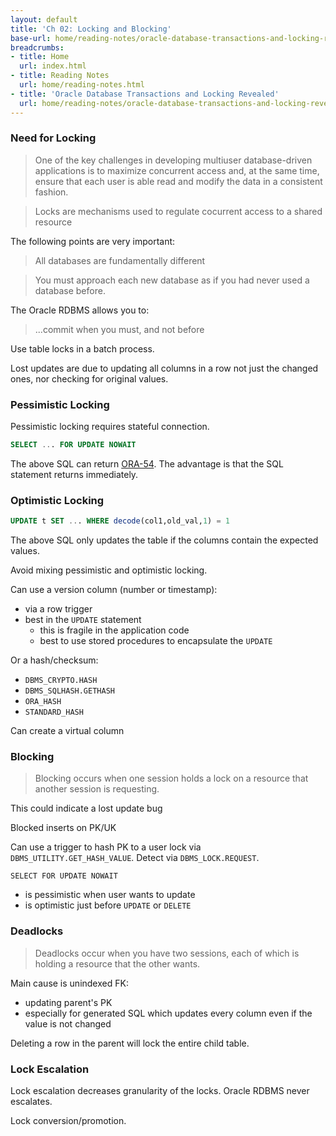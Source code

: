 ```yaml
---
layout: default
title: 'Ch 02: Locking and Blocking'
base-url: home/reading-notes/oracle-database-transactions-and-locking-revealed/Ch02_Locking_and_Blocking.html
breadcrumbs:
- title: Home
  url: index.html
- title: Reading Notes
  url: home/reading-notes.html
- title: 'Oracle Database Transactions and Locking Revealed'
  url: home/reading-notes/oracle-database-transactions-and-locking-revealed
---
```


### Need for Locking

> One of the key challenges in developing multiuser database-driven applications is to maximize concurrent access and, at the same time, ensure that each user is able read and modify the data in a consistent fashion.

> Locks are mechanisms used to regulate cocurrent access to a shared resource

The following points are very important:

> All databases are fundamentally different

> You must approach each new database as if you had never used a database before.

The Oracle RDBMS allows you to:

> ...commit when you must, and not before

Use table locks in a batch process.

Lost updates are due to updating all columns in a row not just the changed ones, nor checking for original values.

### Pessimistic Locking

Pessimistic locking requires stateful connection.

```sql
SELECT ... FOR UPDATE NOWAIT
```

The above SQL can return [ORA-54](https://docs.oracle.com/en/error-help/db/ora-00054/index.html?r=23ai). The advantage is that the SQL statement returns immediately.

### Optimistic Locking

```sql
UPDATE t SET ... WHERE decode(col1,old_val,1) = 1
```

The above SQL only updates the table if the columns contain the expected values.

Avoid mixing pessimistic and optimistic locking.

Can use a version column (number or timestamp):

- via a row trigger
- best in the `UPDATE` statement
  - this is fragile in the application code
  - best to use stored procedures to encapsulate the `UPDATE`
  
Or a hash/checksum:

- `DBMS_CRYPTO.HASH`
- `DBMS_SQLHASH.GETHASH`
- `ORA_HASH`
- `STANDARD_HASH`

Can create a virtual column

### Blocking

> Blocking occurs when one session holds a lock on a resource that another session is requesting.

This could indicate a lost update bug

Blocked inserts on PK/UK

Can use a trigger to hash PK to a user lock via `DBMS_UTILITY.GET_HASH_VALUE`. Detect via `DBMS_LOCK.REQUEST`.

`SELECT FOR UPDATE NOWAIT`

- is pessimistic when user wants to update
- is optimistic just before `UPDATE` or `DELETE`

### Deadlocks

> Deadlocks occur when you have two sessions, each of which is holding a resource that the other wants.

Main cause is unindexed FK:

- updating parent's PK
- especially for generated SQL which updates every column even if the value is not changed

Deleting a row in the parent will lock the entire child table.

### Lock Escalation

Lock escalation decreases granularity of the locks. Oracle RDBMS never escalates.

Lock conversion/promotion.

